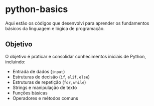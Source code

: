 # python-basics
Aqui estão os códigos que desenvolvi para aprender os fundamentos básicos da linguagem e lógica de programação.

## Objetivo
O objetivo é praticar e consolidar conhecimentos iniciais de Python, incluindo:
- Entrada de dados (`input`)
- Estruturas de decisão (`if`, `elif`, `else`)
- Estruturas de repetição (`for`, `while`)
- Strings e manipulação de texto
- Funções básicas
- Operadores e métodos comuns
